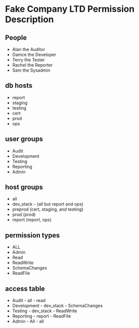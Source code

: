 # Fake Company LTD Permission Description #

## People ##
* Alan the Auditor
* Danice the Developer
* Terry the Tester
* Rachel the Reporter
* Sam the Sysadmin

## db hosts ##
* report
* staging
* testing
* cert
* prod
* ops

## user groups ##
* Audit
* Development
* Testing
* Reporting
* Admin

## host groups ##
* all
* dev_stack - (all but report and ops)
* preprod (cert, staging, and testing)
* prod (prod)
* report (report, ops)

## permission types ##
* ALL
* Admin
* Read
* ReadWrite
* SchemaChanges
* ReadFile

## access table ##
* Audit - all - read
* Development - dev_stack - SchemaChanges
* Testing - dev_stack - ReadWrite
* Reporting - report - ReadFile
* Admin - All - all
